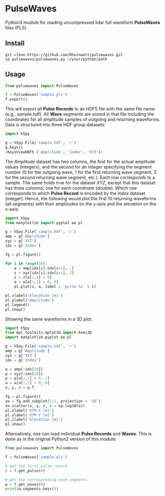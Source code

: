 # PulseWaves

Python3 module for reading uncompressed lidar full waveform
**PulseWaves** files (PLS).

## Install

    git clone https://github.com/Rheinwalt/pulsewaves.git
    cp pulsewaves/pulsewaves.py ~/your/python/path

## Usage

```python
from pulsewaves import PulseWaves

f = PulseWaves('sample.pls')
f.export()
```

This will export all **Pulse Records** to an HDF5 file with the same
file name (e.g., sample.hdf). All **Wave** segments are stored in that
file including the coordinates for all amplitude samples of outgoing
and returning waveforms. Data is structured into three HDF group
datasets:

```python
import h5py

g = h5py.File('sample.hdf', 'r')
g.keys()
<KeysViewHDF5 ['Amplitude', 'Index', 'XYZ']>
```

The *Amplitude* dataset has two columns, the first for the actual
amplitude values (integers), and the second for an integer specifying
the segment number (0 for the outgoing wave, 1 for the first returning
wave segment, 2 for the second returning wave segment, etc.). Each row
corresponds to a sample. The same holds true for the dataset *XYZ*,
except that this dataset has three columns; one for each coordinate
(double). Which row corresponds to which **Pulse Record** is encoded
by the *Index* dataset (integer). Hence, the following would plot
the first 10 returning waveforms (all segments) with their amplitudes
on the y-axis and the elevation on the x-axis:

```python
import h5py
from matplotlib import pyplot as pl

g = h5py.File('sample.hdf', 'r')
amp = g['Amplitude']
xyz = g['XYZ']
idx = g['Index']

fg = pl.figure()

for i in range(10):
    a = amp[idx[i]:idx[i+1], :]
    z = xyz[idx[i]:idx[i+1], 2]
    z = z[a[:,1] > 0]
    a = a[a[:,1] > 0, 0]
    pl.plot(z, a, label = 'pulse %i' % i)

pl.xlabel('Elevation [m]')
pl.ylabel('Amplitude')
pl.legend()
pl.show()
```

Showing the same waveforms in a 3D plot:

```python
import h5py
from mpl_toolkits.mplot3d import Axes3D
import matplotlib.pyplot as pl

g = h5py.File('sample.hdf', 'r')
amp = g['Amplitude']
xyz = g['XYZ']
idx = g['Index']

a = amp[:idx[10]]
p = xyz[:idx[10]]
p = p[a[:,1] > 0, :]
a = a[a[:,1] > 0, 0]
x, y, z = p.T

fg = pl.figure()
ax = fg.add_subplot(111, projection = '3d')
ax.scatter(x, y, z, c = np.log10(a))
pl.xlabel('UTM X [m]')
pl.ylabel('UTM Y [m]')
pl.zlabel('Elevation [m]')
pl.show()
```

Alternatively, one can load individual **Pulse Records** and **Waves**.
This is done as in the original Python2 version of this module:

```python
from pulsewaves import PulseWaves

f = PulseWaves('sample.pls')

# get the first pulse record
r = f.get_pulse(0)

# get the corresponding wave segments
w = f.get_waves(0)
print(w.segments.keys())
```

